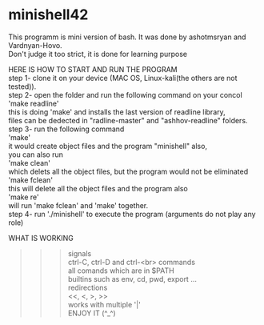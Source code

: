 # minishell42

This programm is mini version of bash. It was done by ashotmsryan and Vardnyan-Hovo.
<br>Don't judge it too strict, it is done for learning purpose

HERE IS HOW TO START AND RUN THE PROGRAM
<br>
step 1- clone it on your device (MAC OS, Linux-kali(the others are not tested)).
<br>
step 2- open the folder and run the following command on your concol
<br>
        'make readline'
<br>
        this is doing 'make' and installs the last version of readline library,
<br>
        files can be dedected in "radline-master" and "ashhov-readline" folders.
<br>
step 3- run the following command
<br>
        'make'
<br>
        it would create object files and the program "minishell" also,
<br>
        you can also run 
<br>
        'make clean'<br>
         which delets all the object files, but the program would not be eliminated<br>
        'make fclean'<br>
        this will delete all the object files and the program also<br>
        'make re'<br>
        will run 'make fclean' and 'make' together.<br>
step 4- run './minishell' to execute the program (arguments do not play any role)<br>

WHAT IS WORKING<br>
>>> signals<br>
    ctrl-C, ctrl-D and ctrl-\<br>
>>> commands<br>
    all comands which are in $PATH<br>
    builtins such as env, cd, pwd, export ...<br>
>>> redirections<br>
    <<, <, >, >><br>
>>>works with multiple '|'<br>
                                      ENJOY IT (^_^)
